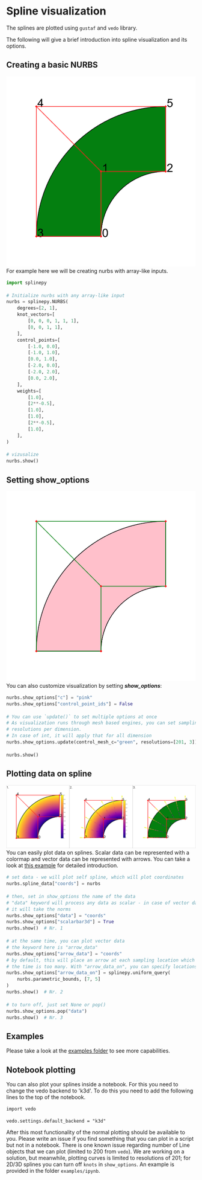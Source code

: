 # Spline visualization
The splines are plotted using `gustaf` and `vedo` library.

The following will give a brief introduction into spline visualization and its options.

## Creating a basic NURBS
![NURBS](../source/_static/readme_nurbs.png)
For example here we will be creating nurbs with array-like inputs.
```python
import splinepy

# Initialize nurbs with any array-like input
nurbs = splinepy.NURBS(
    degrees=[2, 1],
    knot_vectors=[
        [0, 0, 0, 1, 1, 1],
        [0, 0, 1, 1],
    ],
    control_points=[
        [-1.0, 0.0],
        [-1.0, 1.0],
        [0.0, 1.0],
        [-2.0, 0.0],
        [-2.0, 2.0],
        [0.0, 2.0],
    ],
    weights=[
        [1.0],
        [2**-0.5],
        [1.0],
        [1.0],
        [2**-0.5],
        [1.0],
    ],
)

# vizusalize
nurbs.show()
```


## Setting show_options
![plotting_show_options](../source/_static/plotting_show_options.png)
You can also customize visualization by setting ***show_options***:
```python
nurbs.show_options["c"] = "pink"
nurbs.show_options["control_point_ids"] = False

# You can use `update()` to set multiple options at once
# As visualization runs through mesh based engines, you can set sampling
# resolutions per dimension.
# In case of int, it will apply that for all dimension
nurbs.show_options.update(control_mesh_c="green", resolutions=[201, 3])

nurbs.show()
```


## Plotting data on spline
![plotting_data](../source/_static/plotting_data.png)
You can easily plot data on splines.
Scalar data can be represented with a colormap and vector data can be represented with arrows.
You can take a look at [this example](https://github.com/tataratat/splinepy/blob/main/examples/show_spline_data.py) for detailed introduction.
```python
# set data - we will plot self spline, which will plot coordinates
nurbs.spline_data["coords"] = nurbs

# then, set in show_options the name of the data
# "data" keyword will process any data as scalar - in case of vector data,
# it will take the norms
nurbs.show_options["data"] = "coords"
nurbs.show_options["scalarbar3d"] = True
nurbs.show()  # Nr. 1

# at the same time, you can plot vector data
# the keyword here is "arrow_data"
nurbs.show_options["arrow_data"] = "coords"
# by default, this will place an arrow at each sampling location which most of
# the time is too many. With "arrow_data_on", you can specify locations
nurbs.show_options["arrow_data_on"] = splinepy.uniform_query(
    nurbs.parametric_bounds, [7, 5]
)
nurbs.show()  # Nr. 2

# to turn off, just set None or pop()
nurbs.show_options.pop("data")
nurbs.show()  # Nr. 3
```

## Examples
Please take a look at the <a href='https://github.com/tataratat/splinepy/tree/main/examples'>examples folder</a> to see more capabilities.


## Notebook plotting

You can also plot your splines inside a notebook. For this you need to change the vedo backend to 'k3d'. To do this you need to add the following lines to the top of the notebook.

```
import vedo

vedo.settings.default_backend = "k3d"
```

After this most functionality of the normal plotting should be available to you. Please write an issue if you find something that you can plot in a script but not in a notebook. There is one known issue regarding number of Line objects that we can plot (limited to 200 from `vedo`). We are working on a solution, but meanwhile, plotting curves is limited to resolutions of 201; for 2D/3D splines you can turn off `knots` in `show_options`. An example is provided in the folder `examples/ipynb`.
